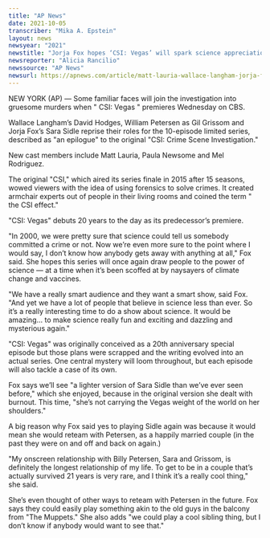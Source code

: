 ```yaml
---
title: "AP News"
date: 2021-10-05
transcriber: "Mika A. Epstein"
layout: news
newsyear: "2021"
newstitle: "Jorja Fox hopes ‘CSI: Vegas’ will spark science appreciation"
newsreporter: "Alicia Rancilio"
newssource: "AP News"
newsurl: https://apnews.com/article/matt-lauria-wallace-langham-jorja-fox-william-petersen-forensics-4e1d5990b99d4d5ce41828cc88c5d8e6
---
```


NEW YORK (AP) — Some familiar faces will join the investigation into gruesome murders when " CSI: Vegas " premieres Wednesday on CBS.

Wallace Langham’s David Hodges, William Petersen as Gil Grissom and Jorja Fox’s Sara Sidle reprise their roles for the 10-episode limited series, described as "an epilogue" to the original "CSI: Crime Scene Investigation."

New cast members include Matt Lauria, Paula Newsome and Mel Rodriguez.

The original "CSI," which aired its series finale in 2015 after 15 seasons, wowed viewers with the idea of using forensics to solve crimes. It created armchair experts out of people in their living rooms and coined the term " the CSI effect."

"CSI: Vegas" debuts 20 years to the day as its predecessor’s premiere.

"In 2000, we were pretty sure that science could tell us somebody committed a crime or not. Now we’re even more sure to the point where I would say, I don’t know how anybody gets away with anything at all," Fox said. She hopes this series will once again draw people to the power of science — at a time when it’s been scoffed at by naysayers of climate change and vaccines.

"We have a really smart audience and they want a smart show, said Fox. "And yet we have a lot of people that believe in science less than ever. So it’s a really interesting time to do a show about science. It would be amazing... to make science really fun and exciting and dazzling and mysterious again."

"CSI: Vegas" was originally conceived as a 20th anniversary special episode but those plans were scrapped and the writing evolved into an actual series. One central mystery will loom throughout, but each episode will also tackle a case of its own.

Fox says we’ll see "a lighter version of Sara Sidle than we’ve ever seen before," which she enjoyed, because in the original version she dealt with burnout. This time, "she’s not carrying the Vegas weight of the world on her shoulders."

A big reason why Fox said yes to playing Sidle again was because it would mean she would reteam with Petersen, as a happily married couple (in the past they were on and off and back on again.)

"My onscreen relationship with Billy Petersen, Sara and Grissom, is definitely the longest relationship of my life. To get to be in a couple that’s actually survived 21 years is very rare, and I think it’s a really cool thing," she said.

She’s even thought of other ways to reteam with Petersen in the future. Fox says they could easily play something akin to the old guys in the balcony from "The Muppets." She also adds "we could play a cool sibling thing, but I don’t know if anybody would want to see that."
